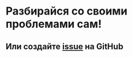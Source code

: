 # Разбирайся со своими проблемами сам!

## Или создайте [issue](https://github.com/KiriSol/KirixCodeEditor/issues) на GitHub